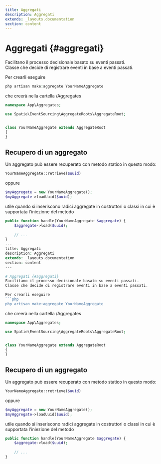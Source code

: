 ```yaml
---
title: Aggregati
description: Aggregati
extends: _layouts.documentation
section: content
---
```


# Aggregati {#aggregati}
Facilitano il processo decisionale basato su eventi passati.  
Classe che decide di registrare eventi in base a eventi passati.  

Per crearli eseguire
```php
php artisan make:aggregate YourNameAggregate
``` 
che creerà nella cartella /Aggregates
```php
namespace App\Aggregates;

use Spatie\EventSourcing\AggregateRoots\AggregateRoot;


class YourNameAggregate extends AggregateRoot
{
}
``` 

## Recupero di un aggregato
Un aggregato può essere recuperato con metodo statico in questo modo:
```php
YourNameAggregate::retrieve($uuid)
``` 
oppure
```php
$myAggregate = new YourNameAggregate();
$myAggregate->loadUuid($uuid);
``` 
utile quando si inseriscono radici aggregate in costruttori o classi in cui è supportata l'iniezione del metodo
```php
public function handle(YourNameAggregate $aggregate) {
    $aggregate->load($uuid);
    
    // ...
}
---
title: Aggregati
description: Aggregati
extends: _layouts.documentation
section: content
---

# Aggregati {#aggregati}
Facilitano il processo decisionale basato su eventi passati.  
Classe che decide di registrare eventi in base a eventi passati.  

Per crearli eseguire
```php
php artisan make:aggregate YourNameAggregate
``` 
che creerà nella cartella /Aggregates
```php
namespace App\Aggregates;

use Spatie\EventSourcing\AggregateRoots\AggregateRoot;


class YourNameAggregate extends AggregateRoot
{
}
``` 

## Recupero di un aggregato
Un aggregato può essere recuperato con metodo statico in questo modo:
```php
YourNameAggregate::retrieve($uuid)
``` 
oppure
```php
$myAggregate = new YourNameAggregate();
$myAggregate->loadUuid($uuid);
``` 
utile quando si inseriscono radici aggregate in costruttori o classi in cui è supportata l'iniezione del metodo
```php
public function handle(YourNameAggregate $aggregate) {
    $aggregate->load($uuid);
    
    // ...
}
``` 